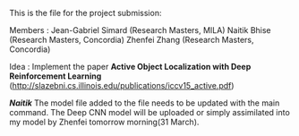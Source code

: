 This is the file for the project submission:

Members : 
Jean-Gabriel Simard (Research Masters, MILA)
Naitik Bhise (Research Masters, Concordia)
Zhenfei Zhang (Research Masters, Concordia)

Idea : 
Implement the paper **Active Object Localization with Deep Reinforcement Learning** (http://slazebni.cs.illinois.edu/publications/iccv15_active.pdf)

***Naitik***
The model file added to the file needs to be updated with the main command. The Deep CNN model will be uploaded or simply assimilated into my model by Zhenfei tomorrow morning(31 March).
